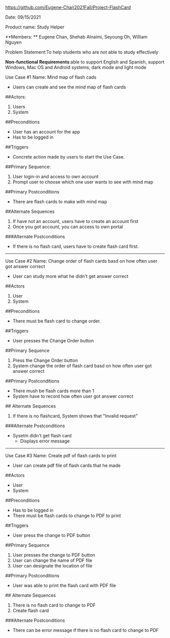 https://github.com/Eugene-Chan2021Fall/Project-FlashCard

Date: 09/15/2021

Product name: Study Helper

**Members: ** Eugene Chan, Shehab Alnaimi, Seyoung Oh, William Nguyen

Problem Statement:To help students who are not able to study effectively

**Non-functional Requirements**:able to support English and Spanish, support Windows, Mac OS and Android systems; dark mode and light mode

Use Case #1 Name: Mind map of flash cads

- Users can create and see the mind map of flash cards

##Actors: 

1. Users
2. System

\##Preconditions

- User has an account for the app
- Has to be logged in

\##Triggers

- Concrete action made by users to start the Use Case.

##Primary Sequence: 

1. User login-in and access to own account
2. Prompt user to choose which one user wants to see with mind map

##Primary Postconditions

- There are flash cards to make with mind map

##Alternate Sequences

1. If have not an account, users have to create an account first
2. Once you got account, you can access to own portal

\###Alternate Postconditions

- If there is no flash card, users have to create flash card first.

---------------------------------------------------------------------------------------------

Use Case #2 Name: Change order of flash cards basd on how often user got answer correct

- User can study more what he didn't get answer correct

\##Actors

1. User
2. System

\##Preconditions

- There must be flash card to change order.

\##Triggers

-  User presses the Change Order button 

\##Primary Sequence

1. Press the Change Order button
2. System change the order of flash card basd on how often user got answer correct

##Primary Postconditions

- There mush be flash cards more than 1
- System have to record how often user got answer correct

\## Alternate Sequences

1. If there is no flashcard, System shows that "Invalid request"

\###Alternate Postconditions

- Sysetm didn't get flash card
  - Displays error message

---------------------------------------------------------------------------------------------

Use Case #3 Name: Create pdf of flash cards to print

- User can create pdf file of flash cards that he made

\##Actors

- User
- System

\##Preconditions

- Has to be logged in
- There must be flash cards to change to PDF to print

\##Triggers

- User press the change to PDF button

\##Primary Sequence

1. User presses the change to PDF button 
2. User can change the name of PDF file
3. User can designate the location of file

\##Primary Postconditions

- User was able to print the flash card with PDF file

\## Alternate Sequences

1. There is no flash card to change to PDF
2. Create flash card

\###Alternate Postconditions

- There can be error message if there is no flash card to change to PDF